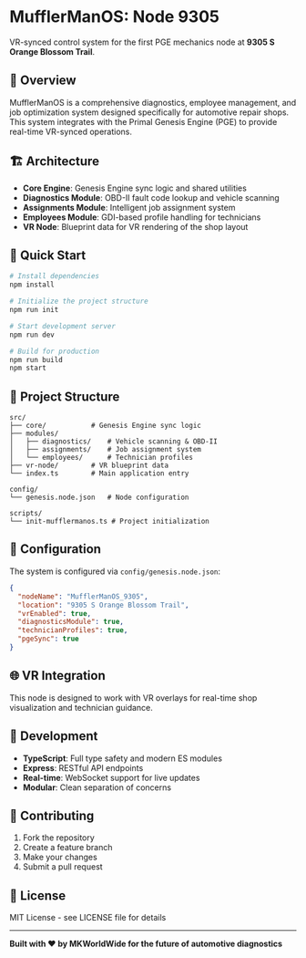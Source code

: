 # MufflerManOS: Node 9305

VR-synced control system for the first PGE mechanics node at **9305 S Orange Blossom Trail**.

## 🚗 Overview

MufflerManOS is a comprehensive diagnostics, employee management, and job optimization system designed specifically for automotive repair shops. This system integrates with the Primal Genesis Engine (PGE) to provide real-time VR-synced operations.

## 🏗️ Architecture

- **Core Engine**: Genesis Engine sync logic and shared utilities
- **Diagnostics Module**: OBD-II fault code lookup and vehicle scanning
- **Assignments Module**: Intelligent job assignment system
- **Employees Module**: GDI-based profile handling for technicians
- **VR Node**: Blueprint data for VR rendering of the shop layout

## 🚀 Quick Start

```bash
# Install dependencies
npm install

# Initialize the project structure
npm run init

# Start development server
npm run dev

# Build for production
npm run build
npm start
```

## 📁 Project Structure

```
src/
├── core/           # Genesis Engine sync logic
├── modules/
│   ├── diagnostics/    # Vehicle scanning & OBD-II
│   ├── assignments/    # Job assignment system
│   └── employees/      # Technician profiles
├── vr-node/        # VR blueprint data
└── index.ts        # Main application entry

config/
└── genesis.node.json   # Node configuration

scripts/
└── init-mufflermanos.ts # Project initialization
```

## 🔧 Configuration

The system is configured via `config/genesis.node.json`:

```json
{
  "nodeName": "MufflerManOS_9305",
  "location": "9305 S Orange Blossom Trail",
  "vrEnabled": true,
  "diagnosticsModule": true,
  "technicianProfiles": true,
  "pgeSync": true
}
```

## 🌐 VR Integration

This node is designed to work with VR overlays for real-time shop visualization and technician guidance.

## 📝 Development

- **TypeScript**: Full type safety and modern ES modules
- **Express**: RESTful API endpoints
- **Real-time**: WebSocket support for live updates
- **Modular**: Clean separation of concerns

## 🤝 Contributing

1. Fork the repository
2. Create a feature branch
3. Make your changes
4. Submit a pull request

## 📄 License

MIT License - see LICENSE file for details

---

**Built with ❤️ by MKWorldWide for the future of automotive diagnostics** 